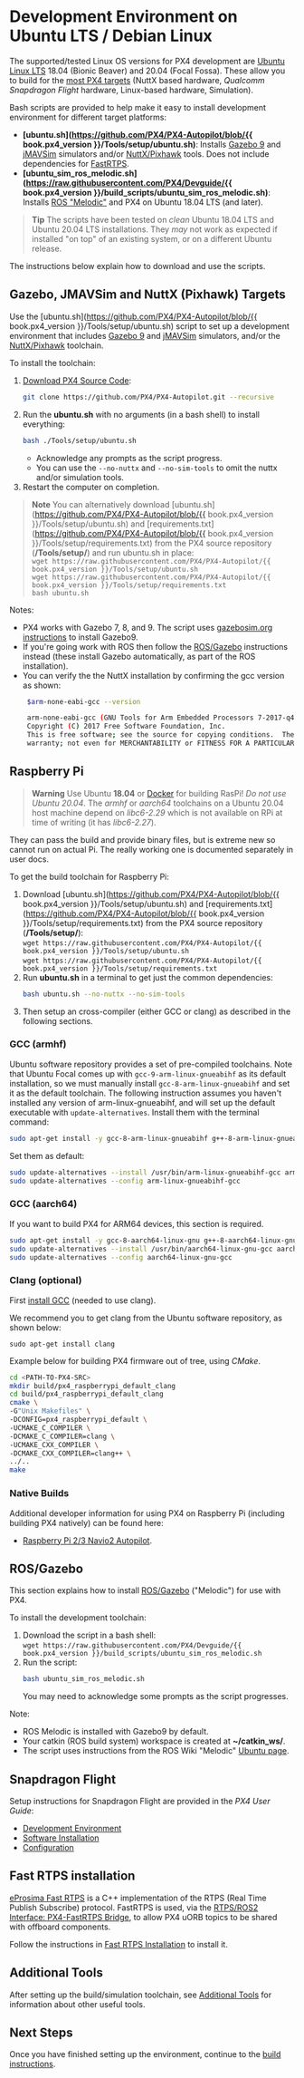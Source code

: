 # Development Environment on Ubuntu LTS / Debian Linux

The supported/tested Linux OS versions for PX4 development are [Ubuntu Linux LTS](https://wiki.ubuntu.com/LTS) 18.04 (Bionic Beaver) and 20.04 (Focal Fossa).
These allow you to build for the [most PX4 targets](../setup/dev_env.md#supported-targets) (NuttX based hardware, *Qualcomm Snapdragon Flight* hardware, Linux-based hardware, Simulation).

Bash scripts are provided to help make it easy to install development environment for different target platforms:
- **[ubuntu.sh](https://github.com/PX4/PX4-Autopilot/blob/{{ book.px4_version }}/Tools/setup/ubuntu.sh)**: Installs [Gazebo 9](../simulation/gazebo.md) and [jMAVSim](../simulation/jmavsim.md) simulators and/or [NuttX/Pixhawk](../setup/building_px4.md#nuttx) tools. Does not include dependencies for [FastRTPS](#fast_rtps).
- **[ubuntu_sim_ros_melodic.sh](https://raw.githubusercontent.com/PX4/Devguide/{{ book.px4_version }}/build_scripts/ubuntu_sim_ros_melodic.sh)**: Installs [ROS "Melodic"](#rosgazebo) and PX4 on Ubuntu 18.04 LTS (and later).

> **Tip** The scripts have been tested on *clean* Ubuntu 18.04 LTS and Ubuntu 20.04 LTS installations.
  They *may* not work as expected if installed "on top" of an existing system, or on a different Ubuntu release.

The instructions below explain how to download and use the scripts.

<a id="sim_nuttx"></a>
## Gazebo, JMAVSim and NuttX (Pixhawk) Targets

Use the [ubuntu.sh](https://github.com/PX4/PX4-Autopilot/blob/{{ book.px4_version }}/Tools/setup/ubuntu.sh) script to set up a development environment that includes [Gazebo 9](../simulation/gazebo.md) and [jMAVSim](../simulation/jmavsim.md) simulators, and/or the [NuttX/Pixhawk](../setup/building_px4.md#nuttx) toolchain.

To install the toolchain:

1. [Download PX4 Source Code](../setup/building_px4.md):
   ```bash
   git clone https://github.com/PX4/PX4-Autopilot.git --recursive
   ```
1. Run the **ubuntu.sh** with no arguments (in a bash shell) to install everything:
   ```bash
   bash ./Tools/setup/ubuntu.sh
   ```
   - Acknowledge any prompts as the script progress.
   - You can use the `--no-nuttx` and `--no-sim-tools` to omit the nuttx and/or simulation tools.
1. Restart the computer on completion.

> **Note** You can alternatively download [ubuntu.sh](https://github.com/PX4/PX4-Autopilot/blob/{{ book.px4_version }}/Tools/setup/ubuntu.sh) and [requirements.txt](https://github.com/PX4/PX4-Autopilot/blob/{{ book.px4_version }}/Tools/setup/requirements.txt) from the PX4 source repository (**/Tools/setup/**) and run ubuntu.sh in place:
   <br>`wget https://raw.githubusercontent.com/PX4/PX4-Autopilot/{{ book.px4_version }}/Tools/setup/ubuntu.sh`
   <br>`wget https://raw.githubusercontent.com/PX4/PX4-Autopilot/{{ book.px4_version }}/Tools/setup/requirements.txt`
   <br>`bash ubuntu.sh`

Notes:
- PX4 works with Gazebo 7, 8, and 9.
   The script uses [gazebosim.org instructions](http://gazebosim.org/tutorials?tut=install_ubuntu&cat=install) to install Gazebo9.
- If you're going work with ROS then follow the [ROS/Gazebo](#rosgazebo) instructions instead (these install Gazebo automatically, as part of the ROS installation).
- You can verify the the NuttX installation by confirming the gcc version as shown:
  ```bash
   $arm-none-eabi-gcc --version

   arm-none-eabi-gcc (GNU Tools for Arm Embedded Processors 7-2017-q4-major) 7.2.1 20170904 (release) [ARM/embedded-7-branch revision 255204]
   Copyright (C) 2017 Free Software Foundation, Inc.
   This is free software; see the source for copying conditions.  There is NO
   warranty; not even for MERCHANTABILITY or FITNESS FOR A PARTICULAR PURPOSE.
  ```

<!-- Do we need to add to our scripts or can we assume correct version installs over?
Remove any old versions of the arm-none-eabi toolchain.
```sh
sudo apt-get remove gcc-arm-none-eabi gdb-arm-none-eabi binutils-arm-none-eabi gcc-arm-embedded
sudo add-apt-repository --remove ppa:team-gcc-arm-embedded/ppa
```
-->



<a id="raspberry-pi-hardware"></a>
## Raspberry Pi

<!-- NOTE: RaPi docker toolchain (for comparison) here: https://github.com/PX4/containers/blob/master/docker/Dockerfile_armhf -->

> **Warning** Use Ubuntu **18.04** or [Docker](https://github.com/PX4/containers/blob/master/docker/Dockerfile_armhf) for building RasPi!
  *Do not use Ubuntu 20.04*. The *armhf* or *aarch64* toolchains on a Ubuntu 20.04 host machine depend on *libc6-2.29* which is not available on RPi at time of writing (it has *libc6-2.27*).

They can pass the build and provide binary files, but is extreme new so cannot run on actual Pi. The really working one is documented separately in user docs.

To get the build toolchain for Raspberry Pi:

1. Download [ubuntu.sh](https://github.com/PX4/PX4-Autopilot/blob/{{ book.px4_version }}/Tools/setup/ubuntu.sh) and [requirements.txt](https://github.com/PX4/PX4-Autopilot/blob/{{ book.px4_version }}/Tools/setup/requirements.txt) from the PX4 source repository (**/Tools/setup/**):
   <br>`wget https://raw.githubusercontent.com/PX4/PX4-Autopilot/{{ book.px4_version }}/Tools/setup/ubuntu.sh`
   <br>`wget https://raw.githubusercontent.com/PX4/PX4-Autopilot/{{ book.px4_version }}/Tools/setup/requirements.txt`
1. Run **ubuntu.sh** in a terminal to get just the common dependencies:
   ```bash
   bash ubuntu.sh --no-nuttx --no-sim-tools
   ```
1. Then setup an cross-compiler (either GCC or clang) as described in the following sections.

### GCC (armhf)

Ubuntu software repository provides a set of pre-compiled toolchains. Note that Ubuntu Focal comes up with `gcc-9-arm-linux-gnueabihf` as its default installation, so we must manually install `gcc-8-arm-linux-gnueabihf` and set it as the default toolchain.
The following instruction assumes you haven't installed any version of arm-linux-gnueabihf, and will set up the default executable with `update-alternatives`.
Install them with the terminal command:

```sh
sudo apt-get install -y gcc-8-arm-linux-gnueabihf g++-8-arm-linux-gnueabihf
```

Set them as default:

```sh
sudo update-alternatives --install /usr/bin/arm-linux-gnueabihf-gcc arm-linux-gnueabihf-gcc /usr/bin/arm-linux-gnueabihf-8 100 --slave /usr/bin/arm-linux-gnueabihf-g++ arm-linux-gnueabihf-g++ /usr/bin/arm-linux-gnueabihf-g++-8
sudo update-alternatives --config arm-linux-gnueabihf-gcc
```

### GCC (aarch64)

If you want to build PX4 for ARM64 devices, this section is required.

```sh
sudo apt-get install -y gcc-8-aarch64-linux-gnu g++-8-aarch64-linux-gnu
sudo update-alternatives --install /usr/bin/aarch64-linux-gnu-gcc aarch64-linux-gnu-gcc /usr/bin/aarch64-linux-gnu-gcc-8 100 --slave /usr/bin/aarch64-linux-gnu-g++ aarch64-linux-gnu-g++ /usr/bin/aarch64-linux-gnu-g++-8
sudo update-alternatives --config aarch64-linux-gnu-gcc
```

### Clang (optional)

First [install GCC](#gcc) (needed to use clang).

We recommend you to get clang from the Ubuntu software repository, as shown below:
```
sudo apt-get install clang
```

Example below for building PX4 firmware out of tree, using *CMake*.
```sh
cd <PATH-TO-PX4-SRC>
mkdir build/px4_raspberrypi_default_clang
cd build/px4_raspberrypi_default_clang
cmake \
-G"Unix Makefiles" \
-DCONFIG=px4_raspberrypi_default \
-UCMAKE_C_COMPILER \
-DCMAKE_C_COMPILER=clang \
-UCMAKE_CXX_COMPILER \
-DCMAKE_CXX_COMPILER=clang++ \
../..
make
```

### Native Builds

Additional developer information for using PX4 on Raspberry Pi (including building PX4 natively) can be found here: 

- [Raspberry Pi 2/3 Navio2 Autopilot](https://docs.px4.io/master/en/flight_controller/raspberry_pi_navio2.html).


<a id="rosgazebo"></a>
## ROS/Gazebo

This section explains how to install [ROS/Gazebo](../ros/README.md) ("Melodic") for use with PX4.

To install the development toolchain:

1. Download the script in a bash shell:
   <br>`wget https://raw.githubusercontent.com/PX4/Devguide/{{ book.px4_version }}/build_scripts/ubuntu_sim_ros_melodic.sh`
1. Run the script:
   ```bash
   bash ubuntu_sim_ros_melodic.sh
   ```
   You may need to acknowledge some prompts as the script progresses.

Note:
* ROS Melodic is installed with Gazebo9 by default.
* Your catkin (ROS build system) workspace is created at **~/catkin_ws/**.
* The script uses instructions from the ROS Wiki "Melodic" [Ubuntu page](http://wiki.ros.org/melodic/Installation/Ubuntu).



## Snapdragon Flight

Setup instructions for Snapdragon Flight are provided in the *PX4 User Guide*:
* [Development Environment](https://docs.px4.io/master/en/flight_controller/snapdragon_flight_dev_environment_installation.html)
* [Software Installation](https://docs.px4.io/master/en/flight_controller/snapdragon_flight_software_installation.html)
* [Configuration](https://docs.px4.io/master/en/flight_controller/snapdragon_flight_configuration.html)


<a id="fast_rtps"></a>
## Fast RTPS installation

[eProsima Fast RTPS](http://eprosima-fast-rtps.readthedocs.io/en/latest/) is a C++ implementation of the RTPS (Real Time Publish Subscribe) protocol.
FastRTPS is used, via the [RTPS/ROS2 Interface: PX4-FastRTPS Bridge](../middleware/micrortps.md), to allow PX4 uORB topics to be shared with offboard components.

Follow the instructions in [Fast RTPS Installation](../setup/fast-rtps-installation.md) to install it.


## Additional Tools

After setting up the build/simulation toolchain, see [Additional Tools](../setup/generic_dev_tools.md) for information about other useful tools.

## Next Steps

Once you have finished setting up the environment, continue to the [build instructions](../setup/building_px4.md).

